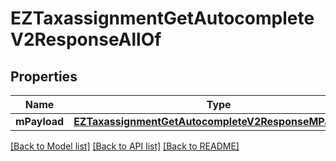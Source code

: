 # EZTaxassignmentGetAutocompleteV2ResponseAllOf

## Properties
Name | Type | Description | Notes
------------ | ------------- | ------------- | -------------
**mPayload** | [**EZTaxassignmentGetAutocompleteV2ResponseMPayload***](EZTaxassignmentGetAutocompleteV2ResponseMPayload.md) |  | 

[[Back to Model list]](../README.md#documentation-for-models) [[Back to API list]](../README.md#documentation-for-api-endpoints) [[Back to README]](../README.md)



